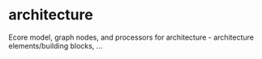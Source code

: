# architecture
Ecore model, graph nodes, and processors for architecture - architecture elements/building blocks, ...
